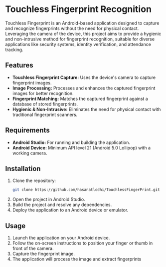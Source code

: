# Touchless Fingerprint Recognition

Touchless Fingerprint is an Android-based application designed to capture and recognize fingerprints without the need for physical contact. Leveraging the camera of the device, this project aims to provide a hygienic and non-intrusive method for fingerprint recognition, suitable for diverse applications like security systems, identity verification, and attendance tracking.

## Features

- **Touchless Fingerprint Capture:** Uses the device's camera to capture fingerprint images.
- **Image Processing:** Processes and enhances the captured fingerprint images for better recognition.
- **Fingerprint Matching:** Matches the captured fingerprint against a database of stored fingerprints.
- **Hygienic & Non-Intrusive:** Eliminates the need for physical contact with traditional fingerprint scanners.

## Requirements

- **Android Studio:** For running and building the application.
- **Android Device:** Minimum API level 21 (Android 5.0 Lollipop) with a working camera.

## Installation

1. Clone the repository:
   ```bash
   git clone https://github.com/hasanatlodhi/TouchlessFingerPrint.git
   ```
2. Open the project in Android Studio.
3. Build the project and resolve any dependencies.
4. Deploy the application to an Android device or emulator.

## Usage

1. Launch the application on your Android device.
2. Follow the on-screen instructions to position your finger or thumb in front of the camera.
3. Capture the fingerprint image.
4. The application will process the image and extract fingerprints
